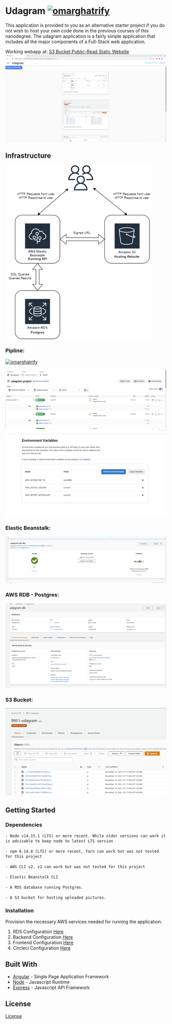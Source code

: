 # Udagram [![omarghatrify](https://circleci.com/gh/omarghatrify/udagram-project.svg?style=svg&circle-token=8f52098b6fd1a7bccbad6fb3700a9f30ada0af5c)](https://app.circleci.com/pipelines/github/omarghatrify/udagram-project)

This application is provided to you as an alternative starter project if you do not wish to host your own code done in the previous courses of this nanodegree. The udagram application is a fairly simple application that includes all the major components of a Full-Stack web application.

Working webapp at: [S3 Bucket Public-Read Static Website](http://9951-udagram.s3-website.eu-central-1.amazonaws.com/)
![Website screenshot](./screenshots/Frontend.png)

## Infrastructure

![Diagram](./docs/diagram.drawio.png)
### Pipline:  
[![omarghatrify](https://circleci.com/gh/omarghatrify/udagram-project.svg?style=svg&circle-token=8f52098b6fd1a7bccbad6fb3700a9f30ada0af5c)](https://app.circleci.com/pipelines/github/omarghatrify/udagram-project)

![Circleci screenshot](./screenshots/CircleCi.png)
![Circleci env variables](./screenshots/Circleci-Env.png)

### Elastic Beanstalk:
![Elastic Beanstalk screenshot](./screenshots/Running%20EB%20App.png)

### AWS RDB - Postgres:
![RDB screenshot](./screenshots/Running%20RDB.png)

### S3 Bucket:  
![S3 screenshot](./screenshots/S3-Bucket.png)



## Getting Started

### Dependencies

```
- Node v14.15.1 (LTS) or more recent. While older versions can work it is advisable to keep node to latest LTS version

- npm 6.14.8 (LTS) or more recent, Yarn can work but was not tested for this project

- AWS CLI v2, v1 can work but was not tested for this project

- Elastic Beanstalk CLI

- A RDS database running Postgres.

- A S3 bucket for hosting uploaded pictures.

```

### Installation

Provision the necessary AWS services needed for running the application:

1. RDS Configuration [Here](./docs/01-RDS%20Setup.md)
2. Backend Configuration [Here](./docs/02-Backend%20Setup.md)
3. Frontend Configuration [Here](./docs/03-Frontend%20Setup.md)
4. Circleci Configuration [Here](./docs/04-Pipeline%20Setup.md)

## Built With

- [Angular](https://angular.io/) - Single Page Application Framework
- [Node](https://nodejs.org) - Javascript Runtime
- [Express](https://expressjs.com/) - Javascript API Framework

## License

[License](LICENSE.txt)
